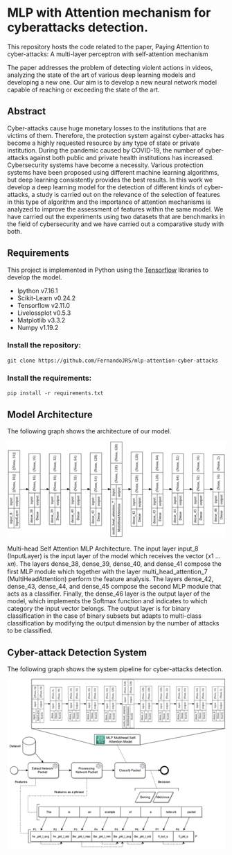 # MLP with Attention mechanism for cyberattacks detection.

This repository hosts the code related to the paper, Paying Attention to cyber-attacks: A multi-layer perceptron with self-attention mechanism

The paper addresses the problem of detecting violent actions in videos, analyzing the state of the art of various deep learning models and developing a new one. Our aim is to develop a new neural network model capable of reaching or exceeding the state of the art.

## Abstract

Cyber-attacks cause huge monetary losses to the institutions that are victims of them. Therefore,
the protection system against cyber-attacks has become a highly requested resource by any type
of state or private institution. During the pandemic caused by COVID-19, the number of cyber-
attacks against both public and private health institutions has increased. Cybersecurity systems
have become a necessity. Various protection systems have been proposed using different machine
learning algorithms, but deep learning consistently provides the best results. In this work we
develop a deep learning model for the detection of different kinds of cyber-attacks, a study
is carried out on the relevance of the selection of features in this type of algorithm and the
importance of attention mechanisms is analyzed to improve the assessment of features within
the same model. We have carried out the experiments using two datasets that are benchmarks in
the field of cybersecurity and we have carried out a comparative study with both.

## Requirements

This project is implemented in Python using the [Tensorflow](https://www.tensorflow.org/) libraries to develop the model.

- Ipython v7.16.1
- Scikit-Learn v0.24.2
- Tensorflow v2.11.0
- Livelossplot v0.5.3
- Matplotlib v3.3.2
- Numpy v1.19.2

### Install the repository:

```
git clone https://github.com/FernandoJRS/mlp-attention-cyber-attacks
```

### Install the requirements:

```
pip install -r requirements.txt
```

## Model Architecture

The following graph shows the architecture of our model.

![Model Architecture](figures/MultiheadSelfAttentionMLP.png?raw=True "Model Architecture")

Multi-head Self Attention MLP Architecture. The input layer input_8 (InputLayer) is the input layer of the
model which receives the vector (𝑥1 ... 𝑥𝑛). The layers dense_38, dense_39, dense_40, and dense_41 compose the first
MLP module which together with the layer multi_head_attention_7 (MultiHeadAttention) perform the feature analysis.
The layers dense_42, dense_43, dense_44, and dense_45 compose the second MLP module that acts as a classifier.
Finally, the dense_46 layer is the output layer of the model, which implements the Softmax function and indicates to
which category the input vector belongs. The output layer is for binary classification in the case of binary subsets but
adapts to multi-class classification by modifying the output dimension by the number of attacks to be classified.

## Cyber-attack Detection System

The following graph shows the system pipeline for cyber-attacks detection.

![System Pipeline](figures/SystemModelPipelinev21.png?raw=True "System Pipeline")
